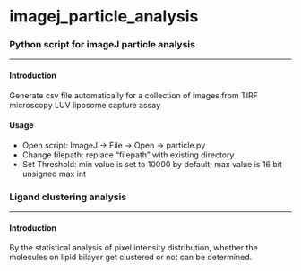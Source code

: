 # imagej_particle_analysis
### Python script for imageJ particle analysis
---
#### Introduction
Generate csv file automatically for a collection of images from TIRF microscopy LUV liposome capture assay

#### Usage
- Open script: ImageJ -> File -> Open -> particle.py
- Change filepath: replace “filepath” with existing directory
- Set Threshold: min value is set to 10000 by default; max value is 16 bit unsigned max int

### Ligand clustering analysis
---
#### Introduction
By the statistical analysis of pixel intensity distribution, whether the molecules on lipid bilayer get clustered or not can be determined.
